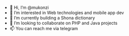 - 👋 Hi, I’m @mukonzi
- 👀 I’m interested in Web technologies and mobile app dev
- 🌱 I’m currently building a Shona dictionary
- 💞️ I’m looking to collaborate on PHP and Java projects
- 📫 You can reach me via telegram 

<!---
mukonzi/mukonzi is a ✨ special ✨ repository because its `README.md` (this file) appears on your GitHub profile.
You can click the Preview link to take a look at your changes.
--->
